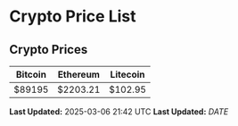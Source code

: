 # Crypto Price List

## Crypto Prices
| Bitcoin | Ethereum | Litecoin |
| ------- | -------- | -------- |
| $89195 | $2203.21 | $102.95 |
**Last Updated:** 2025-03-06 21:42 UTC
**Last Updated:** $DATE$
